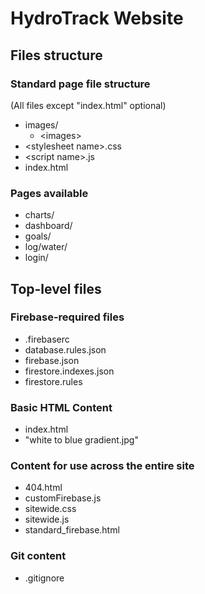 # HydroTrack Website


## Files structure

### Standard page file structure
(All files except "index.html" optional)
- images/
  - \<images\>
- \<stylesheet name\>.css
- \<script name\>.js
- index.html

### Pages available
- charts/
- dashboard/
- goals/
- log/water/
- login/


## Top-level files

### Firebase-required files
- .firebaserc
- database.rules.json
- firebase.json
- firestore.indexes.json
- firestore.rules

### Basic HTML Content
- index.html
- "white to blue gradient.jpg"

### Content for use across the entire site
- 404.html
- customFirebase.js
- sitewide.css
- sitewide.js
- standard_firebase.html

### Git content
- .gitignore
